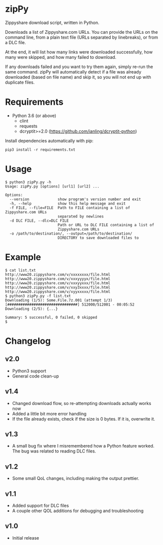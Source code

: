 # zipPy
Zippyshare download script, written in Python.

Downloads a list of Zippyshare.com URLs. You can provide the URLs on the command line, from a plain text file (URLs separated by linebreaks), or from a DLC file.

At the end, it will list how many links were downloaded successfully, how many were skipped, and how many failed to download.

If any downloads failed and you want to try them again, simply re-run the same command. zipPy will automatically detect if a file was already downloaded (based on file name) and skip it, so you will not end up with duplicate files.

# Requirements
* Python 3.6 (or above)
  * clint
  * requests
  * dcryptit>=2.0 (https://github.com/ianling/dcryptit-python)

Install dependencies automatically with pip:

    pip3 install -r requirements.txt

# Usage
    $ python3 zipPy.py -h
    Usage: zipPy.py [options] [url1] [url2] ...
    
    Options:
      --version             show program's version number and exit
      -h, --help            show this help message and exit
      -f FILE, --file=FILE  Path to FILE containing a list of Zippyshare.com URLs
                            separated by newlines
      -d DLC FILE, --dlc=DLC FILE
                            Path or URL to DLC FILE containing a list of
                            Zippyshare.com URLs
      -o /path/to/destination/, --output=/path/to/destination/
                            DIRECTORY to save downloaded files to

# Example
    $ cat list.txt
    http://www20.zippyshare.com/v/xxxxxxxx/file.html
    http://www20.zippyshare.com/v/xxxyyyyx/file.html
    http://www20.zippyshare.com/v/xxxyyxxx/file.html
    http://www20.zippyshare.com/v/xxy3xxxx/file.html
    http://www20.zippyshare.com/v/xyyxxxxx/file.html
    $ python3 zipPy.py -f list.txt
    Downloading (1/5): Some.File.7z.001 (attempt 1/3)
    [################################] 512000/512001 - 00:05:52
    Downloading (2/5): {...}
    
    Summary: 5 successful, 0 failed, 0 skipped
    $ 

# Changelog
## v2.0
* Python3 support
* General code clean-up
## v1.4
* Changed download flow, so re-attempting downloads actually works now
* Added a little bit more error handling
* If the file already exists, check if the size is 0 bytes. If it is, overwrite it.
## v1.3
* A small bug fix where I misremembered how a Python feature worked. The bug was related to reading DLC files.
## v1.2
* Some small QoL changes, including making the output prettier.
## v1.1
* Added support for DLC files
* A couple other QOL additions for debugging and troubleshooting
## v1.0
* Initial release

